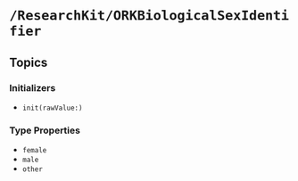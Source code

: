 # ``/ResearchKit/ORKBiologicalSexIdentifier``

<!-- The content below this line is auto-generated and is redundant. You should either incorporate it into your content above this line or delete it. -->

## Topics

### Initializers

- ``init(rawValue:)``

### Type Properties

- ``female``
- ``male``
- ``other``